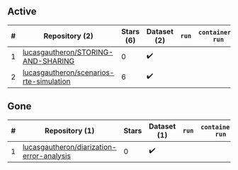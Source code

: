 ## Active
| # | Repository (2) | Stars (6) | Dataset (2) | `run` | `containers-run` |
| --- | --- | --- | --- | --- | --- |
| 1 | [lucasgautheron/STORING-AND-SHARING](https://github.com/lucasgautheron/STORING-AND-SHARING) | 0 | :heavy_check_mark: |  |  |
| 2 | [lucasgautheron/scenarios-rte-simulation](https://github.com/lucasgautheron/scenarios-rte-simulation) | 6 | :heavy_check_mark: |  |  |

## Gone
| # | Repository (1) | Stars | Dataset (1) | `run` | `containers-run` |
| --- | --- | --- | --- | --- | --- |
| 1 | [lucasgautheron/diarization-error-analysis](https://github.com/lucasgautheron/diarization-error-analysis) | 0 | :heavy_check_mark: |  |  |
